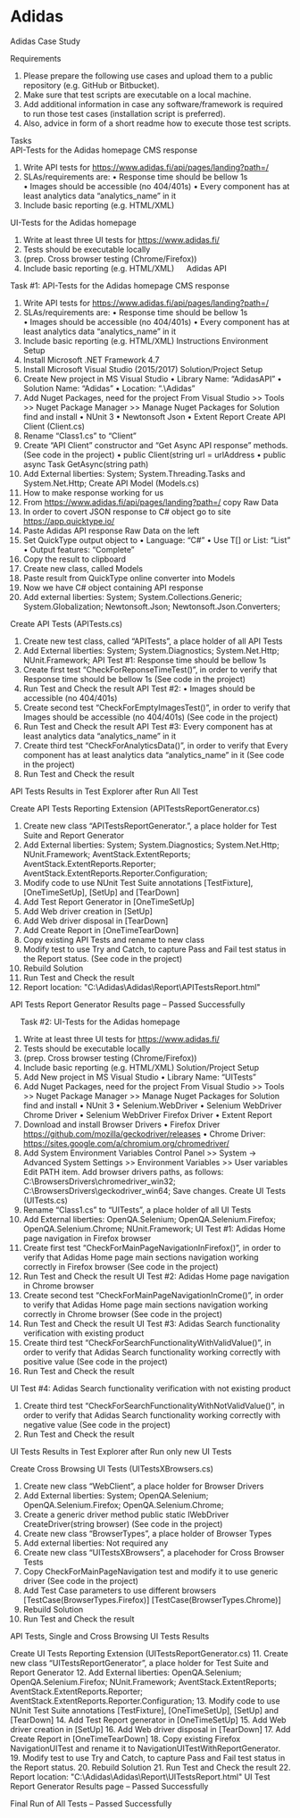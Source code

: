 # Adidas
Adidas Case Study

Requirements 
1.	Please prepare the following use cases and upload them to a public repository (e.g. GitHub or Bitbucket).	
2.	Make sure that test scripts are executable on a local machine.	
3.	Add additional information in case any software/framework is required to run those test cases (installation script is preferred).	
4.	Also, advice in form of a short readme how to execute those test scripts.		

Tasks	
API-Tests for the Adidas homepage CMS response
1.	Write API tests for https://www.adidas.fi/api/pages/landing?path=/
2.	SLAs/requirements are:
•	Response time should be bellow 1s	
•	Images should be accessible (no 404/401s)
•	Every component has at least analytics data “analytics_name” in it 
3.	Include basic reporting (e.g. HTML/XML)
	
UI-Tests for the Adidas homepage
1.	Write at least three UI tests for https://www.adidas.fi/	
2.	Tests should be executable locally
3.	(prep. Cross browser testing (Chrome/Firefox))
4.	Include basic reporting (e.g. HTML/XML)
 
Adidas API	

Task #1: API-Tests for the Adidas homepage CMS response
1.	Write API tests for https://www.adidas.fi/api/pages/landing?path=/
2.	SLAs/requirements are:
•	Response time should be bellow 1s	
•	Images should be accessible (no 404/401s)
•	Every component has at least analytics data “analytics_name” in it 
3.	Include basic reporting (e.g. HTML/XML)
Instructions
Environment Setup
1.	Install Microsoft .NET Framework 4.7
2.	Install Microsoft Visual Studio (2015/2017)
Solution/Project Setup
1.	Create New project in MS Visual Studio
•	Library Name: “AdidasAPI”
•	Solution Name: “Adidas”
•	Location:  “.\Adidas”
2.	Add Nuget Packages, need for the project
From Visual Studio >> Tools >> Nuget Package Manager >> Manage Nuget Packages for Solution find and install 
•	NUnit 3
•	Newtonsoft Json
•	Extent Report 
Create API Client (Client.cs)
1.	Rename “Class1.cs” to “Client”
2.	Create “API Client” constructor and “Get Async API response” methods. (See code in the project)
•	public Client(string url = urlAddress
•	public async Task<HttpResponseMessage> GetAsync(string path)
3.	Add External liberties:  System; System.Threading.Tasks and System.Net.Http;
Create API Model (Models.cs)
1.	How to make response working for us
2.	From https://www.adidas.fi/api/pages/landing?path=/ copy Raw Data
3.	In order to covert JSON response to C# object go to site https://app.quicktype.io/
4.	Paste Adidas API response Raw Data on the left
5.	Set QuickType output object to 
•	Language: “C#” 
•	Use T[] or List<T>: “List”
•	Output features: “Complete”
6.	Copy the result to clipboard
7.	Create new class, called Models
8.	Paste result from QuickType online converter into Models
9.	Now we have C# object containing API response 
10.	Add external liberties:  System; System.Collections.Generic; System.Globalization; Newtonsoft.Json; Newtonsoft.Json.Converters;

Create API Tests (APITests.cs)
1.	Create new test class, called “APITests”, a place holder of all API Tests
2.	Add External liberties:  System; System.Diagnostics; System.Net.Http; NUnit.Framework;
API Test #1: Response time should be bellow 1s	
1.	Create first test “CheckForReponseTimeTest()”, in order to verify that Response time should be bellow 1s (See code in the project)
2.	Run Test and Check the result
API Test #2: •	Images should be accessible (no 404/401s)
1.	Create second test “CheckForEmptyImagesTest()”, in order to verify that Images should be accessible (no 404/401s)  (See code in the project)
2.	Run Test and Check the result
API Test #3: Every component has at least analytics data “analytics_name” in it
1.	Create third test “CheckForAnalyticsData()”, in order to verify that Every component has at least analytics data “analytics_name” in it  (See code in the project)
2.	Run Test and Check the result

API Tests Results in Test Explorer after Run All Test 
 
Create API Tests Reporting Extension (APITestsReportGenerator.cs)
1.	Create new class “APITestsReportGenerator.”, a place holder for Test Suite and Report Generator
2.	Add External liberties:  System; System.Diagnostics; System.Net.Http; NUnit.Framework; AventStack.ExtentReports; AventStack.ExtentReports.Reporter; AventStack.ExtentReports.Reporter.Configuration;
3.	Modify code to use NUnit Test Suite annotations [TestFixture], [OneTimeSetUp], [SetUp] and [TearDown]
4.	Add Test Report Generator in [OneTimeSetUp]
5.	Add Web driver creation in [SetUp]
6.	Add Web driver disposal in [TearDown]
7.	Add Create Report in [OneTimeTearDown]
8.	Copy existing API Tests and rename to new class
9.	Modify test to use Try and Catch, to capture Pass and Fail test status in the Report status. (See code in the project)
10.	Rebuild Solution
11.	Run Test and Check the result
12.	Report location: "C:\Adidas\Adidas\Report\APITestsReport.html"

API Tests Report Generator Results page – Passed Successfully 
 

 
Task #2: UI-Tests for the Adidas homepage
1.	Write at least three UI tests for https://www.adidas.fi/	
2.	Tests should be executable locally
3.	(prep. Cross browser testing (Chrome/Firefox))
4.	Include basic reporting (e.g. HTML/XML)
Solution/Project Setup
1.	Add New project in MS Visual Studio
•	Library Name: “UITests”
2.	Add Nuget Packages, need for the project
From Visual Studio >> Tools >> Nuget Package Manager >> Manage Nuget Packages for Solution find and install 
•	NUnit 3
•	Selenium.WebDriver
•	Selenium WebDriver Chrome Driver
•	Selenium WebDriver Firefox Driver
•	Extent Report 
3.	Download and install Browser Drivers
•	Firefox Driver https://github.com/mozilla/geckodriver/releases
•	Chrome Driver: https://sites.google.com/a/chromium.org/chromedriver/
4.	Add System Environment Variables
Control Panel >> System -> Advanced System Settings >> Environment Variables >> User variables
Edit PATH item. 
Add browser drivers paths, as follows:
C:\BrowsersDrivers\chromedriver_win32;
C:\BrowsersDrivers\geckodriver_win64; 
Save changes.
Create UI Tests (UITests.cs)
1.	Rename “Class1.cs” to “UITests”, a place holder of all UI Tests
2.	Add External liberties:  OpenQA.Selenium; OpenQA.Selenium.Firefox; OpenQA.Selenium.Chrome; NUnit.Framework;
UI Test #1: Adidas Home page navigation in Firefox browser
1.	Create first test “CheckForMainPageNavigationInFirefox()”, in order to verify that Adidas Home page main sections navigation working correctly in Firefox browser (See code in the project)
2.	Run Test and Check the result
UI Test #2: Adidas Home page navigation in Chrome browser
1.	Create second test “CheckForMainPageNavigationInCrome()”, in order to verify that Adidas Home page main sections navigation working correctly in Chrome browser (See code in the project)
2.	Run Test and Check the result
UI Test #3: Adidas Search functionality verification with existing product
1.	Create third test “CheckForSearchFunctionalityWithValidValue()”, in order to verify that Adidas Search functionality working correctly with positive value (See code in the project)
2.	Run Test and Check the result

UI Test #4: Adidas Search functionality verification with not existing product
1.	Create third test “CheckForSearchFunctionalityWithNotValidValue()”, in order to verify that Adidas Search functionality working correctly with negative value (See code in the project)
2.	Run Test and Check the result

UI Tests Results in Test Explorer after Run only new UI Tests 
 

Create Cross Browsing UI Tests (UITestsXBrowsers.cs)
1.	Create new class “WebClient”, a place holder for Browser Drivers
2.	Add External liberties:  System; OpenQA.Selenium; OpenQA.Selenium.Firefox; OpenQA.Selenium.Chrome;
3.	Create a generic driver method public static IWebDriver CreateDriver(string browser) (See code in the project)
4.	Create new class “BrowserTypes”, a place holder of Browser Types
5.	Add external liberties:  Not required any
6.	Create new class “UITestsXBrowsers”, a placehoder for Cross Browser Tests
7.	Copy CheckForMainPageNavigation test and modify it to use generic driver (See code in the project)
8.	Add Test Case parameters to use different browsers 
[TestCase(BrowserTypes.Firefox)]
[TestCase(BrowserTypes.Chrome)]
9.	Rebuild Solution
10.	Run Test and Check the result

API Tests, Single and Cross Browsing UI Tests Results 
 
Create UI Tests Reporting Extension (UITestsReportGenerator.cs)
11.	Create new class “UITestsReportGenerator”, a place holder for Test Suite and Report Generator
12.	Add External liberties:  OpenQA.Selenium; OpenQA.Selenium.Firefox; NUnit.Framework; AventStack.ExtentReports; AventStack.ExtentReports.Reporter; AventStack.ExtentReports.Reporter.Configuration;
13.	Modify code to use NUnit Test Suite annotations [TestFixture], [OneTimeSetUp], [SetUp] and [TearDown]
14.	Add Test Report generator in [OneTimeSetUp]
15.	Add Web driver creation in [SetUp]
16.	Add Web driver disposal in [TearDown]
17.	Add Create Report in [OneTimeTearDown]
18.	Copy existing Firefox NavigationUITest and rename it to NavigationUITestWithReportGenerator.
19.	Modify test to use Try and Catch, to capture Pass and Fail test status in the Report status.
20.	Rebuild Solution
21.	Run Test and Check the result
22.	Report location: "C:\Adidas\Adidas\Report\UITestsReport.html"
UI Test Report Generator Results page – Passed Successfully 
 

Final Run of All Tests – Passed Successfully 
 
